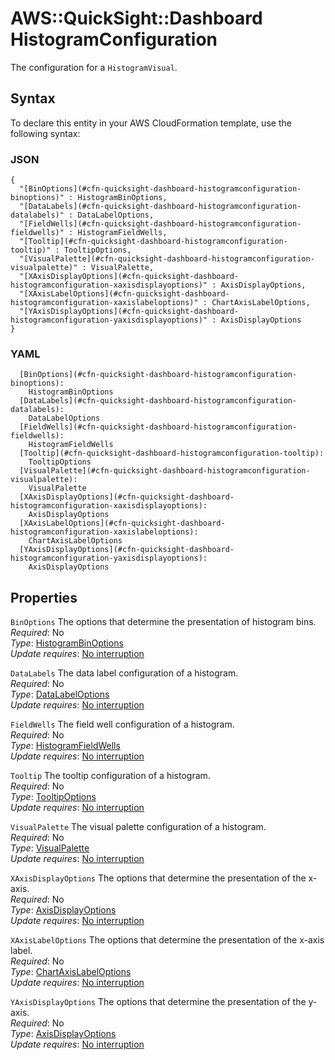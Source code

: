 # AWS::QuickSight::Dashboard HistogramConfiguration<a name="aws-properties-quicksight-dashboard-histogramconfiguration"></a>

The configuration for a `HistogramVisual`\.

## Syntax<a name="aws-properties-quicksight-dashboard-histogramconfiguration-syntax"></a>

To declare this entity in your AWS CloudFormation template, use the following syntax:

### JSON<a name="aws-properties-quicksight-dashboard-histogramconfiguration-syntax.json"></a>

```
{
  "[BinOptions](#cfn-quicksight-dashboard-histogramconfiguration-binoptions)" : HistogramBinOptions,
  "[DataLabels](#cfn-quicksight-dashboard-histogramconfiguration-datalabels)" : DataLabelOptions,
  "[FieldWells](#cfn-quicksight-dashboard-histogramconfiguration-fieldwells)" : HistogramFieldWells,
  "[Tooltip](#cfn-quicksight-dashboard-histogramconfiguration-tooltip)" : TooltipOptions,
  "[VisualPalette](#cfn-quicksight-dashboard-histogramconfiguration-visualpalette)" : VisualPalette,
  "[XAxisDisplayOptions](#cfn-quicksight-dashboard-histogramconfiguration-xaxisdisplayoptions)" : AxisDisplayOptions,
  "[XAxisLabelOptions](#cfn-quicksight-dashboard-histogramconfiguration-xaxislabeloptions)" : ChartAxisLabelOptions,
  "[YAxisDisplayOptions](#cfn-quicksight-dashboard-histogramconfiguration-yaxisdisplayoptions)" : AxisDisplayOptions
}
```

### YAML<a name="aws-properties-quicksight-dashboard-histogramconfiguration-syntax.yaml"></a>

```
  [BinOptions](#cfn-quicksight-dashboard-histogramconfiguration-binoptions):
    HistogramBinOptions
  [DataLabels](#cfn-quicksight-dashboard-histogramconfiguration-datalabels):
    DataLabelOptions
  [FieldWells](#cfn-quicksight-dashboard-histogramconfiguration-fieldwells):
    HistogramFieldWells
  [Tooltip](#cfn-quicksight-dashboard-histogramconfiguration-tooltip):
    TooltipOptions
  [VisualPalette](#cfn-quicksight-dashboard-histogramconfiguration-visualpalette):
    VisualPalette
  [XAxisDisplayOptions](#cfn-quicksight-dashboard-histogramconfiguration-xaxisdisplayoptions):
    AxisDisplayOptions
  [XAxisLabelOptions](#cfn-quicksight-dashboard-histogramconfiguration-xaxislabeloptions):
    ChartAxisLabelOptions
  [YAxisDisplayOptions](#cfn-quicksight-dashboard-histogramconfiguration-yaxisdisplayoptions):
    AxisDisplayOptions
```

## Properties<a name="aws-properties-quicksight-dashboard-histogramconfiguration-properties"></a>

`BinOptions` <a name="cfn-quicksight-dashboard-histogramconfiguration-binoptions"></a>
The options that determine the presentation of histogram bins\.  
_Required_: No  
_Type_: [HistogramBinOptions](aws-properties-quicksight-dashboard-histogrambinoptions.md)  
_Update requires_: [No interruption](https://docs.aws.amazon.com/AWSCloudFormation/latest/UserGuide/using-cfn-updating-stacks-update-behaviors.html#update-no-interrupt)

`DataLabels` <a name="cfn-quicksight-dashboard-histogramconfiguration-datalabels"></a>
The data label configuration of a histogram\.  
_Required_: No  
_Type_: [DataLabelOptions](aws-properties-quicksight-dashboard-datalabeloptions.md)  
_Update requires_: [No interruption](https://docs.aws.amazon.com/AWSCloudFormation/latest/UserGuide/using-cfn-updating-stacks-update-behaviors.html#update-no-interrupt)

`FieldWells` <a name="cfn-quicksight-dashboard-histogramconfiguration-fieldwells"></a>
The field well configuration of a histogram\.  
_Required_: No  
_Type_: [HistogramFieldWells](aws-properties-quicksight-dashboard-histogramfieldwells.md)  
_Update requires_: [No interruption](https://docs.aws.amazon.com/AWSCloudFormation/latest/UserGuide/using-cfn-updating-stacks-update-behaviors.html#update-no-interrupt)

`Tooltip` <a name="cfn-quicksight-dashboard-histogramconfiguration-tooltip"></a>
The tooltip configuration of a histogram\.  
_Required_: No  
_Type_: [TooltipOptions](aws-properties-quicksight-dashboard-tooltipoptions.md)  
_Update requires_: [No interruption](https://docs.aws.amazon.com/AWSCloudFormation/latest/UserGuide/using-cfn-updating-stacks-update-behaviors.html#update-no-interrupt)

`VisualPalette` <a name="cfn-quicksight-dashboard-histogramconfiguration-visualpalette"></a>
The visual palette configuration of a histogram\.  
_Required_: No  
_Type_: [VisualPalette](aws-properties-quicksight-dashboard-visualpalette.md)  
_Update requires_: [No interruption](https://docs.aws.amazon.com/AWSCloudFormation/latest/UserGuide/using-cfn-updating-stacks-update-behaviors.html#update-no-interrupt)

`XAxisDisplayOptions` <a name="cfn-quicksight-dashboard-histogramconfiguration-xaxisdisplayoptions"></a>
The options that determine the presentation of the x\-axis\.  
_Required_: No  
_Type_: [AxisDisplayOptions](aws-properties-quicksight-dashboard-axisdisplayoptions.md)  
_Update requires_: [No interruption](https://docs.aws.amazon.com/AWSCloudFormation/latest/UserGuide/using-cfn-updating-stacks-update-behaviors.html#update-no-interrupt)

`XAxisLabelOptions` <a name="cfn-quicksight-dashboard-histogramconfiguration-xaxislabeloptions"></a>
The options that determine the presentation of the x\-axis label\.  
_Required_: No  
_Type_: [ChartAxisLabelOptions](aws-properties-quicksight-dashboard-chartaxislabeloptions.md)  
_Update requires_: [No interruption](https://docs.aws.amazon.com/AWSCloudFormation/latest/UserGuide/using-cfn-updating-stacks-update-behaviors.html#update-no-interrupt)

`YAxisDisplayOptions` <a name="cfn-quicksight-dashboard-histogramconfiguration-yaxisdisplayoptions"></a>
The options that determine the presentation of the y\-axis\.  
_Required_: No  
_Type_: [AxisDisplayOptions](aws-properties-quicksight-dashboard-axisdisplayoptions.md)  
_Update requires_: [No interruption](https://docs.aws.amazon.com/AWSCloudFormation/latest/UserGuide/using-cfn-updating-stacks-update-behaviors.html#update-no-interrupt)
